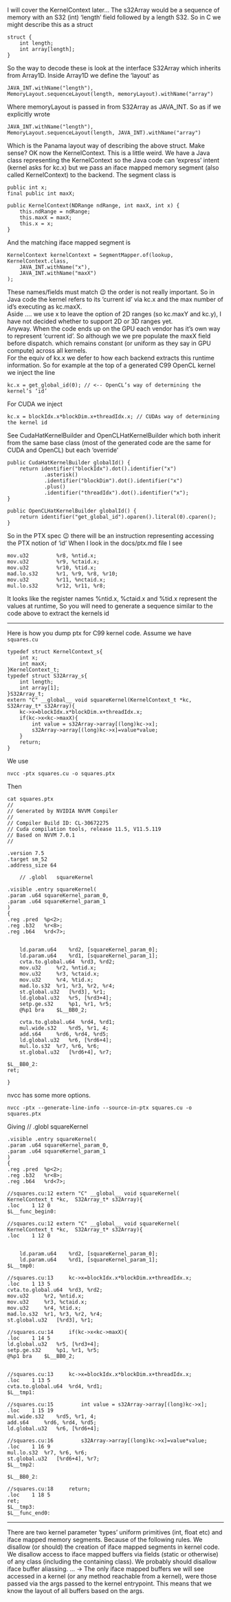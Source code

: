 I will cover the KernelContext later…
The s32Array would be a sequence of memory with an S32 (int) ‘length’ field followed by a length S32. 
So in C we might describe this as a struct 

    struct {
        int length;
        int array[length];
    }

So the way to decode these is look at the interface S32Array which inherits from Array1D.  Inside Array1D we define the ‘layout’ as

    JAVA_INT.withName("length"),
    MemoryLayout.sequenceLayout(length, memoryLayout).withName("array")

Where memoryLayout is passed in from S32Array as JAVA_INT.
So as if we explicitly wrote

    JAVA_INT.withName("length"),
    MemoryLayout.sequenceLayout(length, JAVA_INT).withName("array")

Which is the Panama layout way of describing the above struct.  Make sense?
OK now the KernelContext.  This is a little weird. We have a  Java class representing the KernelContext so the Java code can ‘express’ intent (kernel asks for kc.x)  but we pass an iface mapped memory segment (also called KernelContext) to the backend. 
The segment class  is

    public int x;
    final public int maxX;

    public KernelContext(NDRange ndRange, int maxX, int x) {
        this.ndRange = ndRange;
        this.maxX = maxX;
        this.x = x;
    }

And the matching iface mapped segment is

    KernelContext kernelContext = SegmentMapper.of(lookup, KernelContext.class,
        JAVA_INT.withName("x"),
        JAVA_INT.withName("maxX")
    );

These names/fields must match :wink:  the order is not really important.
So in Java code the kernel refers to its  ‘current id’ via kc.x and the max number of id’s executing as kc.maxX.   
Aside …. we use x to leave the option of 2D ranges (so kc.maxY and kc.y), I have not decided whether to support 2D or 3D ranges yet.   
Anyway. When the code ends up on the GPU each vendor has it’s own way to represent ‘current id’.
So although we we pre populate the maxX field before dispatch. which remains constant (or uniform as they say in GPU compute) across all kernels.      
For the equiv of kx.x  we defer to how each backend extracts this runtime information.
So for example at the top of a generated C99 OpenCL kernel we inject the line

    kc.x = get_global_id(0); // <-- OpenCL’s way of determining the kernel’s ‘id’

For CUDA we inject

    kc.x = blockIdx.x*blockDim.x+threadIdx.x; // CUDAs way of determining the kernel id

See CudaHatKernelBuilder and OpenCLHatKernelBuilder which both inherit from the same base class (most of the generated code are the same for CUDA and OpenCL) but each ‘override’

    public CudaHatKernelBuilder globalId() {
        return identifier("blockIdx").dot().identifier("x")
                .asterisk()
                .identifier("blockDim").dot().identifier("x")
                .plus()
                .identifier("threadIdx").dot().identifier("x");
    }

    public OpenCLHatKernelBuilder globalId() {
        return identifier("get_global_id").oparen().literal(0).cparen();
    }

So in the PTX spec :wink: there will be an instruction representing accessing the PTX notion of ‘id’
When I look in the docs/ptx.md file I see

    mov.u32         %r8, %ntid.x;
    mov.u32         %r9, %ctaid.x;
    mov.u32         %r10, %tid.x;
    mad.lo.s32      %r1, %r9, %r8, %r10;
    mov.u32         %r11, %nctaid.x;
    mul.lo.s32      %r12, %r11, %r8;

It looks like the register names %ntid.x, %ctaid.x and %tid.x represent the values at runtime,
So you will need to generate a sequence similar to the code above to extract the kernels id

---

Here is how you dump ptx for C99 kernel code.
Assume we have `squares.cu`

    typedef struct KernelContext_s{
        int x;
        int maxX;
    }KernelContext_t;
    typedef struct S32Array_s{
        int length;
        int array[1];
    }S32Array_t;
    extern "C" __global__ void squareKernel(KernelContext_t *kc,  S32Array_t* s32Array){
        kc->x=blockIdx.x*blockDim.x+threadIdx.x;
        if(kc->x<kc->maxX){
            int value = s32Array->array[(long)kc->x];
            s32Array->array[(long)kc->x]=value*value;
        }
        return;
    }

We use

    nvcc -ptx squares.cu -o squares.ptx

Then

    cat squares.ptx
    //
    // Generated by NVIDIA NVVM Compiler
    //
    // Compiler Build ID: CL-30672275
    // Cuda compilation tools, release 11.5, V11.5.119
    // Based on NVVM 7.0.1
    //
    
    .version 7.5
    .target sm_52
    .address_size 64
    
        // .globl	squareKernel
    
    .visible .entry squareKernel(
    .param .u64 squareKernel_param_0,
    .param .u64 squareKernel_param_1
    )
    {
    .reg .pred 	%p<2>;
    .reg .b32 	%r<8>;
    .reg .b64 	%rd<7>;
    
    
        ld.param.u64 	%rd2, [squareKernel_param_0];
        ld.param.u64 	%rd1, [squareKernel_param_1];
        cvta.to.global.u64 	%rd3, %rd2;
        mov.u32 	%r2, %ntid.x;
        mov.u32 	%r3, %ctaid.x;
        mov.u32 	%r4, %tid.x;
        mad.lo.s32 	%r1, %r3, %r2, %r4;
        st.global.u32 	[%rd3], %r1;
        ld.global.u32 	%r5, [%rd3+4];
        setp.ge.s32 	%p1, %r1, %r5;
        @%p1 bra 	$L__BB0_2;
    
        cvta.to.global.u64 	%rd4, %rd1;
        mul.wide.s32 	%rd5, %r1, 4;
        add.s64 	%rd6, %rd4, %rd5;
        ld.global.u32 	%r6, [%rd6+4];
        mul.lo.s32 	%r7, %r6, %r6;
        st.global.u32 	[%rd6+4], %r7;
    
    $L__BB0_2:
    ret;
    
    }

nvcc has some more options.

    nvcc -ptx --generate-line-info --source-in-ptx squares.cu -o squares.ptx

Giving
    // .globl	squareKernel
    
    .visible .entry squareKernel(
    .param .u64 squareKernel_param_0,
    .param .u64 squareKernel_param_1
    )
    {
    .reg .pred 	%p<2>;
    .reg .b32 	%r<8>;
    .reg .b64 	%rd<7>;
    
    //squares.cu:12 extern "C" __global__ void squareKernel( KernelContext_t *kc,  S32Array_t* s32Array){
    .loc	1 12 0
    $L__func_begin0:
    
    //squares.cu:12 extern "C" __global__ void squareKernel( KernelContext_t *kc,  S32Array_t* s32Array){
    .loc	1 12 0
    
    
        ld.param.u64 	%rd2, [squareKernel_param_0];
        ld.param.u64 	%rd1, [squareKernel_param_1];
    $L__tmp0:
    
    //squares.cu:13     kc->x=blockIdx.x*blockDim.x+threadIdx.x;
    .loc	1 13 5
    cvta.to.global.u64 	%rd3, %rd2;
    mov.u32 	%r2, %ntid.x;
    mov.u32 	%r3, %ctaid.x;
    mov.u32 	%r4, %tid.x;
    mad.lo.s32 	%r1, %r3, %r2, %r4;
    st.global.u32 	[%rd3], %r1;
    
    //squares.cu:14     if(kc->x<kc->maxX){
    .loc	1 14 5
    ld.global.u32 	%r5, [%rd3+4];
    setp.ge.s32 	%p1, %r1, %r5;
    @%p1 bra 	$L__BB0_2;
    
    
    //squares.cu:13     kc->x=blockIdx.x*blockDim.x+threadIdx.x;
    .loc	1 13 5
    cvta.to.global.u64 	%rd4, %rd1;
    $L__tmp1:
    
    //squares.cu:15         int value = s32Array->array[(long)kc->x];
    .loc	1 15 19
    mul.wide.s32 	%rd5, %r1, 4;
    add.s64 	%rd6, %rd4, %rd5;
    ld.global.u32 	%r6, [%rd6+4];
    
    //squares.cu:16         s32Array->array[(long)kc->x]=value*value;
    .loc	1 16 9
    mul.lo.s32 	%r7, %r6, %r6;
    st.global.u32 	[%rd6+4], %r7;
    $L__tmp2:
    
    $L__BB0_2:
    
    //squares.cu:18     return;
    .loc	1 18 5
    ret;
    $L__tmp3:
    $L__func_end0:

---

There are two kernel parameter ‘types’ uniform primitives (int, float etc) and iface mapped memory segments.
Because of the following rules.
We disallow (or should) the creation of iface mapped segments in kernel code.
We disallow access to iface mapped buffers via fields (static or otherwise) of any class (including the containing class).
We probably should disallow iface buffer aliassing. …
->
The only iface mapped buffers we will see accessed in a kernel (or any method reachable from a kernel), were those passed via the args passed to the kernel entrypoint.
This means that we know the layout of all buffers based on the args.